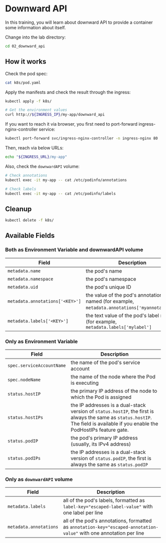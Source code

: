 # Downward API

In this training, you will learn about downward API to provide a container some information about itself.

Change into the lab directory:

```bash
cd 02_downward_api
```

## How it works

Check the pod spec:

```bash
cat k8s/pod.yaml
```

Apply the manifests and check the result through the ingress:

```bash
kubectl apply -f k8s/

# Get the environment values
curl http://${INGRESS_IP}/my-app/downward_api
```

If you want to reach it via browser, you first need to port-forward ingress-nginx-controller service:

```bash
kubectl port-forward svc/ingress-nginx-controller -n ingress-nginx 80
```

Then, reach via below URLs:

```bash
echo "${INGRESS_URL}/my-app"
```

Also, check the `downwardAPI` volume:

```bash
# Check annotations
kubectl exec -it my-app -- cat /etc/podinfo/annotations

# Check labels
kubectl exec -it my-app -- cat /etc/podinfo/labels
```

## Cleanup

```bash
kubectl delete -f k8s/
```

<!--  TODO move this to slides  -->

## Available Fields

### Both as Environment Variable and downwardAPI volume

| Field                           | Description                                                                                         |
| ------------------------------- | --------------------------------------------------------------------------------------------------- |
| `metadata.name`                 | the pod's name                                                                                      |
| `metadata.namespace`            | the pod's namespace                                                                                 |
| `metadata.uid`                  | the pod's unique ID                                                                                 |
| `metadata.annotations['<KEY>']` | the value of the pod's annotation named <KEY> (for example, `metadata.annotations['myannotation']`) |
| `metadata.labels['<KEY>']`      | the text value of the pod's label named <KEY> (for example, `metadata.labels['mylabel']`            |

### Only as Environment Variable

| Field                     | Description                                                                                                                                                                     |
| ------------------------- | ------------------------------------------------------------------------------------------------------------------------------------------------------------------------------- |
| `spec.serviceAccountName` | the name of the pod's service account                                                                                                                                           |
| `spec.nodeName`           | the name of the node where the Pod is executing                                                                                                                                 |
| `status.hostIP`           | the primary IP address of the node to which the Pod is assigned                                                                                                                 |
| `status.hostIPs`          | the IP addresses is a dual-stack version of `status.hostIP`, the first is always the same as `status.hostIP`. The field is available if you enable the PodHostIPs feature gate. |
| `status.podIP`            | the pod's primary IP address (usually, its IPv4 address)                                                                                                                        |
| `status.podIPs`           | the IP addresses is a dual-stack version of `status.podIP`, the first is always the same as `status.podIP`                                                                      |

### Only as `downwardAPI` volume

| Field                  | Description                                                                                                         |
| ---------------------- | ------------------------------------------------------------------------------------------------------------------- |
| `metadata.labels`      | all of the pod's labels, formatted as `label-key="escaped-label-value"` with one label per line                     |
| `metadata.annotations` | all of the pod's annotations, formatted as `annotation-key="escaped-annotation-value"` with one annotation per line |
